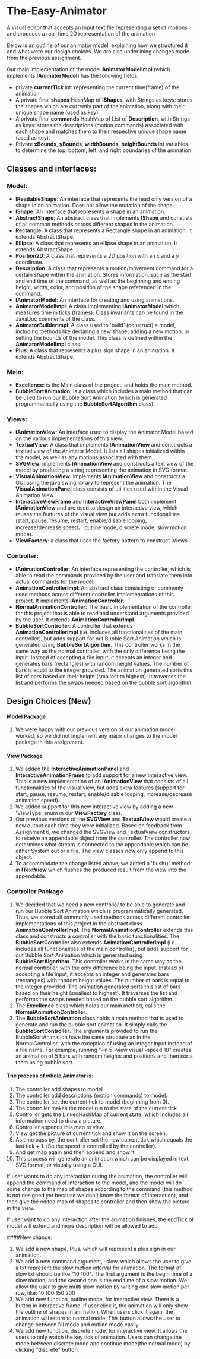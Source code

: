 # The-Easy-Animator
A visual editor that accepts an input text file representing a set of motions and produces a real-time 2D representation of the animation

Below is an outline of our animator model, explaining how we structured it and what were our design
 choices. We are also underlining changes made from the previous assignment.


Our main implementation of the model **AnimatorModelImpl** (which implements **IAnimatorModel**) has
 the following fields:
- private **currentTick** int: representing the current time(frame) of the animation
- A private final **shapes** HashMap of **IShapes**, with Strings as keys: stores the shapes which 
are currently part of the animation, along with their unique shape name (used as key).
- A private final **commands** HashMap of List of **Description**, with Strings as keys: stores the
 descriptions (motion commands) associated with each shape and matches them to their respective 
 unique shape name (used as key).
- Private **xBounds**, **yBounds**, **widthBounds**, **heightBounds** int variables to determine the
top, bottom, left, and right boundaries of the animation.

## Classes and interfaces:
### Model:
- **IReadableShape**: An interface that represents the read only version of a shape in an animation.
 Does not allow the mutation of the shape.
- **IShape**: An interface that represents a shape in an animation.
- **AbstractShape**: An abstract class that implements **IShape** and constists of all common 
methods across different shapes in the animation.
- **Rectangle**: A class that represents a Rectangle shape in an animation. It extends
 AbstractShape.
- **Ellipse**: A class that represents an ellipse shape in an animation. It extends AbstractShape.
- **Position2D**: A class that represents a 2D position with an x and a y coordinate.
- **Description**: A class that represents a motion/movement command for a certain shape within the
animation. Stores information, such as the start and end time of the command, as well as the 
beginning and ending height, width, color, and position of the shape referenced in the command.
- **IAnimatorModel**: An interface for creating and using animations.
- **AnimatorModelImpl**: A class implementing **IAnimatorModel** which measures time in ticks
 (frames). Class invariants can be found in the JavaDoc comments of the class.
 - **AnimatorBuilderImpl**: A class used to 'build' (construct) a model, including methods like 
 declaring a new shape, adding a new motion, or setting the bounds of the model. This class is defined
 within the **AnimatorModelImpl** class. 
 - **Plus**: A class that represents a plus sign shape in an animation. It extends AbstractShape.
### Main:
- **Excellence**: is the Main class of the project, and holds the main method.
- **BubbleSortAnimation**: is a class which includes a main method that can be used to run our 
 Bubble Sort Animation (which is generated programmatically using the **BubbleSortAlgorithm** class).

### Views:
- **IAnimationView**: An interface used to display the Animator Model based on the various 
implementations of this view.
- **TextualView**: A class that implements **IAnimationView** and constructs a textual
 view of the Animator Model. It lists all shapes initialized within the model, as well as any 
 motions associated with them.
- **SVGView**: implements **IAnimationView** and constructs a text view of the model by producing a string
representing the animation in SVG format.
- **VisualAnimationView**: implements **IAnimationView** and constructs a GUI using the java swing
library to represent the animation. The **VisualAnimationPanel** class consists of utilities used
within the Visual Animation View.
- **InteractiveViewFrame** and **InteractiveViewPanel** both implement **IAnimationView** and are used
 to design an interactive view, which reuses the features of the visual view but adds extra 
 functionalities (start, pause, resume, restart, enable/disable looping, increase/decrease speed， 
 outline mode, discrete mode, slow motion mode).
- **ViewFactory**: a class that uses the factory pattern to construct IViews.

### Controller:
- **IAnimationController**: An interface representing the controller, which is able to read the commands
provided by the user and translate them into actual commands for the model.
- **AnimationControllerImpl**: An abstract class consisting of commonly used methods across different
 controller implementations of this project. It implements **IAnimationController**.
- **NormalAnimationController**: The basic implementation of the controller for this project that is 
 able to read and understand arguments provided by the user. It extends **AnimationControllerImpl**.
- **BubbleSortController**: A controller that extends **AnimationControllerImpl** (i.e. includes all
 functionalities of the main controller), but adds support for out Bubble Sort Animation which is
 generated using **BubbleSortAlgorithm**. This controller works in the same way as the normal controller,
 with the only difference being the input. Instead of accepting a file input, it accepts an integer
 and generates bars (rectangles) with random height values. The number of bars is equal to the integer
 provided. The animation generated sorts this list of bars based on their height (smallest to highest).
 It traverses the list and performs the swaps needed based on the bubble sort algorithm.

## Design Choices (New)
#### Model Package
1. We were happy with our previous version of our animation model worked, so we did not implement any
 major changes to the model package in this assignment.
#### View Package
1. We added the **InteractiveAnimationPanel** and **InteractiveAnimationFrame** to add support for a
 new interactive view. This is a new implementation of an **IAnimationView** that consists of all
 functionalities of the visual view, but adds extra features (support for start, pause, resume, restart,
 enable/disable looping, increase/decrease animation speed).
2. We added support for this new interactive view by adding a new 'ViewType' enum in our **ViewFactory**
 class.
3. Our previous versions of the **SVGView** and **TextualView** would create a new output each time
they were initialized. Based on feedback from Assignment 6, we changed the SVGView and TextualView 
constructors to receive an appendable object from the controller. The controller now determines what 
stream is connected to the appendable which can be either System.out or a file. The view classes now 
only append to this object.
4. To accommodate the change listed above, we added a 'flush()' method in **ITextView** which 
flushes the produced result from the view into the appendable.

### Controller Package
1. We decided that we need a new controller to be able to generate and run our Bubble Sort Animation
which is programmatically generated. Thus, we stored all commonly used methods across different 
controller implementations of this project in the abstract class **AnimationControllerImpl**.
The **NormalAnimationController** extends this class and constructs a controller with the basic 
functionalities. The **BubbleSortController** also extends **AnimationControllerImpl** (i.e. includes 
all functionalities of the main controller), but adds support for out Bubble Sort Animation which is
generated using **BubbleSortAlgorithm**. This controller works in the same way as the normal controller,
with the only difference being the input. Instead of accepting a file input, it accepts an integer
and generates bars (rectangles) with random height values. The number of bars is equal to the integer
provided. The animation generated sorts this list of bars based on their height (smallest to highest).
It traverses the list and performs the swaps needed based on the bubble sort algorithm.
2. The **Excellence** class which holds our main method, calls the **NormalAnimationController**.
3. The **BubbleSortAnimation** class holds a main method that is used to generate and run the bubble 
sort animation. It simply calls the **BubbleSortController**. The arguments provided to run the 
BubbleSortAnimation have the same structure as in the NormalController, with the exception of using
an integer input instead of a file name. For example, running "-in 5 -view visual -speed 10" creates
an animation of 5 bars with random heights and positions and then sorts them using bubble sort.

#### The process of whole Animator is:
1. The controller add shapes to model.
2. The controller add descriptions (motion commands) to model.
3. The controller set the current tick to model (beginning from 0).
4. The controller makes the model run to the state of the current tick.
5. Controller gets the LinkedHashMap of current state, which includes all information need to
draw a picture.
6. Controller appends this map to view.
7. View get the picture of current tick and show it on the screen.
8. As time pass by, the controller set the new current tick which equals the last tick + 1. 
(So the speed is controlled by the controller).
9. And get map again and then append and show it.
10. This process will generate an animation which can be displayed in text, SVG format, or visually
using a GUI.

If user wants to do any interaction during the animation, the controller will 
append the command of interaction to the model, and the model will do some change to 
the map of shapes according to the command (this method is not designed yet because we don't 
know the format of interaction), and then give the edited map of shapes to controller 
and then show the picture in the view.

If user want to do any interaction after the animation finishes, the endTick of model
will extend and more description will be allowed to add.

####New change:
1. We add a new shape, Plus, which will represent a plus sign in our animation.
2. We add a new command argument, -slow, which allows the user to give a txt represent the 
slow motion interval for animation. The format of slow txt should be like "10 100". The first 
argument is the begin time of a slow motion, and the second one is the end time of a slow motion.
We allow the user to give multi slow motion by writing one slow motion per row, like:
10 100
150 200
3. We add new function, outline mode, for interactive view. There is a button in interactive frame.
If user click it, the animation will only show the outline of shapes in animation. When users click
it again, the animation will return to normal mode.  This button allows the user to change between
fill mode and outline mode easily.
4. We add new function, discrete mode, for interactive view. It allows the users to only watch
the key tick of animation. Users can change the mode between discrete mode and continue mode(the 
normal mode) by clicking "discrete" button.

